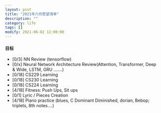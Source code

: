 ```yaml
---
layout: post
title: "2021年六月愿望清单"
description: ""
category: life
tags: []
modify: 2021-06-02 12:00:00
---
```



#### 目标

+ [0/3] NN Review (tensorflow)
+ [0/x] Neural Network Architecture Review(Attention, Transformer, Deep & Wide, LSTM, GRU .......)
+ [0/18] CS229 Learning
+ [0/18] CS230 Learning
+ [0/18] CS224 Learning
+ [4/18] Fitness: Push Ups, Sit ups
+ [0/1] Lyric / Pieces Creation
+ [4/18] Piano practice (blues, C Dominant Diminished, dorian, Bebop; triplets, 8th notes....)
